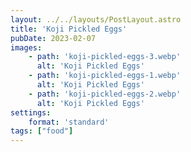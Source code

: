 ```yaml
---
layout: ../../layouts/PostLayout.astro
title: 'Koji Pickled Eggs'
pubDate: 2023-02-07
images:
    - path: 'koji-pickled-eggs-3.webp'
      alt: 'Koji Pickled Eggs'
    - path: 'koji-pickled-eggs-1.webp'
      alt: 'Koji Pickled Eggs'
    - path: 'koji-pickled-eggs-2.webp'
      alt: 'Koji Pickled Eggs'
settings:
    format: 'standard'
tags: ["food"]
---
```

